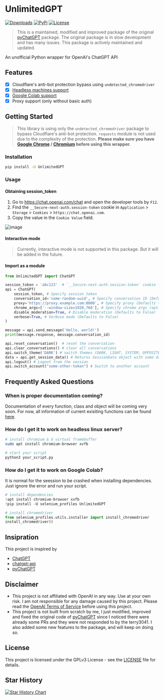 # UnlimitedGPT

[![Downloads](https://static.pepy.tech/badge/unlimitedgpt)](https://pepy.tech/project/unlimitedgpt)
[![PyPi](https://img.shields.io/pypi/v/UnlimitedGPT.svg)](https://pypi.python.org/pypi/UnlimitedGPT)
[![License](https://img.shields.io/github/license/Sxvxgee/UnlimitedGPT.svg?color=green)](https://github.com/Sxvxgee/UnlimitedGPT/blob/main/LICENSE)

> This is a maintained, modified and improved package of the original [pyChatGPT](https://github.com/terry3041/pyChatGPT) package. The original package is in slow development and has many issues. This package is actively maintained and updated.

An unofficial Python wrapper for OpenAI's ChatGPT API

## Features

-   [x] Cloudflare's anti-bot protection bypass using `undetected_chromedriver`
-   [x] [Headless machines support](#how-do-i-get-it-to-work-on-headless-linux-server)
-   [x] [Google Colab support](#how-do-i-get-it-to-work-on-google-colab)
-   [x] Proxy support (only without basic auth)

## Getting Started

> This library is using only the `undetected_chromedriver` package to bypass Cloudflare's anti-bot protection. `requests` module is not used due to the complexity of the protection. **Please make sure you have [Google Chrome](https://www.google.com/chrome/) / [Chromium](https://www.chromium.org/) before using this wrapper.**

### Installation

```bash
pip install -U UnlimitedGPT
```

### Usage

#### Obtaining session_token

1. Go to https://chat.openai.com/chat and open the developer tools by `F12`.
2. Find the `__Secure-next-auth.session-token` cookie in `Application` > `Storage` > `Cookies` > `https://chat.openai.com`.
3. Copy the value in the `Cookie Value` field.

![image](https://user-images.githubusercontent.com/19218518/206170122-61fbe94f-4b0c-4782-a344-e26ac0d4e2a7.png)

#### Interactive mode

> Currently, interactive mode is not supported in this package. But it will be added in the future.

#### Import as a module

```python
from UnlimitedGPT import ChatGPT

session_token = 'abc123'  # `__Secure-next-auth.session-token` cookie from https://chat.openai.com/chat
api = ChatGPT(
    session_token, # Specify session token
    conversation_id='some-random-uuid', # Specify conversation ID (Defaults to None)
    proxy='https://proxy.example.com:8080', # Specify proxy (Defaults to None)
    chrome_args=['--window-size=1920,768'], # Specify chrome args (optional)
    disable_moderation=True, # Disable moderation (Defaults to False)
    verbose=True, # Verbose mode (Defaults to False)
)

message = api.send_message('Hello, world!')
print(message.response, message.conversation_id)

api.reset_conversation()  # reset the conversation
api.clear_conversations() # clear all conversations
api.switch_theme('DARK') # switch themes (DARK, LIGHT, SYSTEM, OPPOSITE)
data = api.get_session_data() # Returns SessionData object with some data, also User object inside of it
api.logout() # Logout from the session
api.switch_account("some-other-token") # Switch to another account
```

## Frequently Asked Questions

### When is proper documentation coming?
Documentation of every function, class and object will be coming very soon. For now, all information of current exisiting functions can be found [here](#import-as-a-module).

### How do I get it to work on headless linux server?

```bash
# install chromium & X virtual framebuffer
sudo apt install chromium-browser xvfb

# start your script
python3 your_script.py
```

### How do I get it to work on Google Colab?

It is normal for the seession to be crashed when installing dependencies. Just ignore the error and run your script.

```python
# install dependencies
!apt install chromium-browser xvfb
!pip install -U selenium_profiles UnlimitedGPT

# install chromedriver
from selenium_profiles.utils.installer import install_chromedriver
install_chromedriver()
```

## Insipration

This project is inspired by

-   [ChatGPT](https://github.com/acheong08/ChatGPT)
-   [chatgpt-api](https://github.com/transitive-bullshit/chatgpt-api)
-   [pyChatGPT](https://github.com/terry3041/pyChatGPT)

## Disclaimer

- This project is not affiliated with OpenAI in any way. Use at your own risk. I am not responsible for any damage caused by this project. Please read the [OpenAI Terms of Service](https://beta.openai.com/terms) before using this project.
- This project is not built from scratch by me, I just modified, improved and fixed the original code of [pyChatGPT](https://github.com/terry3041/pyChatGPT) since I noticed there were already some PRs and they were not responded to by the terry3041. I also added some new features to the package, and will keep on doing so.

## License

This project is licensed under the GPLv3 License - see the [LICENSE](LICENSE) file for details.

## Star History

[![Star History Chart](https://api.star-history.com/svg?repos=Sxvxgee/UnlimitedGPT&type=Date)](https://star-history.com/#Sxvxgee/UnlimitedGPT&Date)
